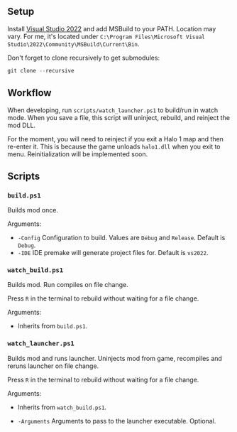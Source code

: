## Setup

Install [Visual Studio 2022](https://visualstudio.microsoft.com/) and add MSBuild to your PATH. Location may vary. For me, it's located under `C:\Program Files\Microsoft Visual Studio\2022\Community\MSBuild\Current\Bin`.

Don't forget to clone recursively to get submodules:

```powershell
git clone --recursive
```

## Workflow

When developing, run `scripts/watch_launcher.ps1` to build/run in watch mode. When you save a file, this script will uninject, rebuild, and reinject the mod DLL.

For the moment, you will need to reinject if you exit a Halo 1 map and then re-enter it. This is because the game unloads `halo1.dll` when you exit to menu. Reinitialization will be implemented soon.

## Scripts

### `build.ps1`

Builds mod once.

Arguments:

- `-Config` Configuration to build. Values are `Debug` and `Release`. Default is `Debug`.
- `-IDE` IDE premake will generate project files for. Default is `vs2022`.

### `watch_build.ps1`

Builds mod. Run compiles on file change. 

Press `R` in the terminal to rebuild without waiting for a file change.

Arguments:

- Inherits from `build.ps1`.

### `watch_launcher.ps1`

Builds mod and runs launcher. Uninjects mod from game, recompiles and reruns launcher on file change. 

Press `R` in the terminal to rebuild without waiting for a file change.

Arguments:

- Inherits from `watch_build.ps1`.

- `-Arguments` Arguments to pass to the launcher executable. Optional.
